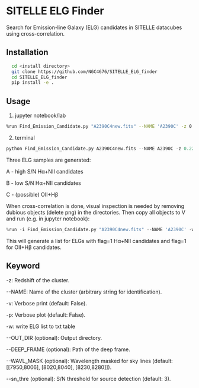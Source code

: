# SITELLE ELG Finder

Search for Emission-line Galaxy (ELG) candidates in SITELLE datacubes using cross-correlation.

Installation
------------

```bash
  cd <install directory>
  git clone https://github.com/NGC4676/SITELLE_ELG_finder
  cd SITELLE_ELG_finder
  pip install -e .
```

Usage
-----------
1. jupyter notebook/lab
```bash
%run Find_Emission_Candidate.py "A2390C4new.fits" --NAME 'A2390C' -z 0.228 -v --OUT_DIR './output' --DEEP_FRAME "A2390C_deep.fits"
```

2. terminal
```python
python Find_Emission_Candidate.py A2390C4new.fits --NAME A2390C -z 0.228 -v --OUT_DIR ./output --DEEP_FRAME A2390C_deep.fits
```

Three ELG samples are generated:   

A - high S/N Hα+NII candidates   

B - low S/N Hα+NII candidates   

C - (possible) OII+Hβ

When cross-correlation is done, visual inspection is needed by removing dubious objects (delete png) in the directories. Then copy all objects to V and run (e.g. in jupyter notebook):
```python
%run -i Find_Emission_Candidate.py "A2390C4new.fits" --NAME 'A2390C' -w --OUT_DIR './output/'
```

This will generate a list for ELGs with flag=1 Hα+NII candidates and flag=1 for OII+Hβ candidates.

Keyword
-----------

-z: Redshift of the cluster.

--NAME: Name of the cluster (arbitrary string for identification).

-v: Verbose print (default: False).

-p: Verbose plot (default: False).

-w: write ELG list to txt table

--OUT_DIR (optional): Output directory.

--DEEP_FRAME (optional): Path of the deep frame.

--WAVL_MASK (optional): Wavelength masked for sky lines (default: [[7950,8006], [8020,8040], [8230,8280]]).

--sn_thre (optional): S/N threshold for source detection (default: 3).


